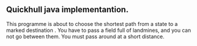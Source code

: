 ## Quickhull java implementantion.



This programme is about to choose the shortest path from a state to a marked destination . You have to pass a field full of landmines, and you can not go between them. You must pass around at a short distance.
